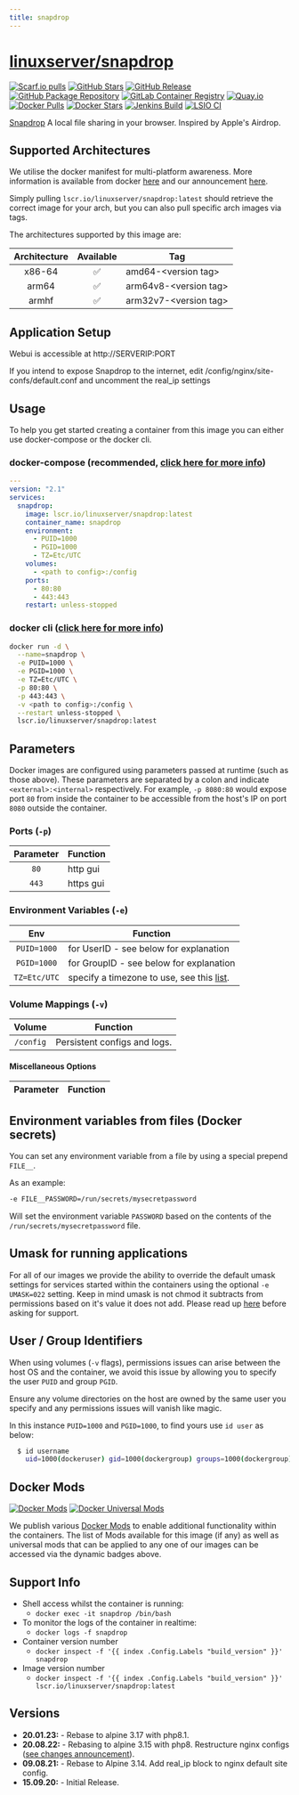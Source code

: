 ```yaml
---
title: snapdrop
---
```

<!-- DO NOT EDIT THIS FILE MANUALLY  -->
<!-- Please read the https://github.com/linuxserver/docker-snapdrop/blob/master/.github/CONTRIBUTING.md -->

# [linuxserver/snapdrop](https://github.com/linuxserver/docker-snapdrop)

[![Scarf.io pulls](https://scarf.sh/installs-badge/linuxserver-ci/linuxserver%2Fsnapdrop?color=94398d&label-color=555555&logo-color=ffffff&style=for-the-badge&package-type=docker)](https://scarf.sh/gateway/linuxserver-ci/docker/linuxserver%2Fsnapdrop)
[![GitHub Stars](https://img.shields.io/github/stars/linuxserver/docker-snapdrop.svg?color=94398d&labelColor=555555&logoColor=ffffff&style=for-the-badge&logo=github)](https://github.com/linuxserver/docker-snapdrop)
[![GitHub Release](https://img.shields.io/github/release/linuxserver/docker-snapdrop.svg?color=94398d&labelColor=555555&logoColor=ffffff&style=for-the-badge&logo=github)](https://github.com/linuxserver/docker-snapdrop/releases)
[![GitHub Package Repository](https://img.shields.io/static/v1.svg?color=94398d&labelColor=555555&logoColor=ffffff&style=for-the-badge&label=linuxserver.io&message=GitHub%20Package&logo=github)](https://github.com/linuxserver/docker-snapdrop/packages)
[![GitLab Container Registry](https://img.shields.io/static/v1.svg?color=94398d&labelColor=555555&logoColor=ffffff&style=for-the-badge&label=linuxserver.io&message=GitLab%20Registry&logo=gitlab)](https://gitlab.com/linuxserver.io/docker-snapdrop/container_registry)
[![Quay.io](https://img.shields.io/static/v1.svg?color=94398d&labelColor=555555&logoColor=ffffff&style=for-the-badge&label=linuxserver.io&message=Quay.io)](https://quay.io/repository/linuxserver.io/snapdrop)
[![Docker Pulls](https://img.shields.io/docker/pulls/linuxserver/snapdrop.svg?color=94398d&labelColor=555555&logoColor=ffffff&style=for-the-badge&label=pulls&logo=docker)](https://hub.docker.com/r/linuxserver/snapdrop)
[![Docker Stars](https://img.shields.io/docker/stars/linuxserver/snapdrop.svg?color=94398d&labelColor=555555&logoColor=ffffff&style=for-the-badge&label=stars&logo=docker)](https://hub.docker.com/r/linuxserver/snapdrop)
[![Jenkins Build](https://img.shields.io/jenkins/build?labelColor=555555&logoColor=ffffff&style=for-the-badge&jobUrl=https%3A%2F%2Fci.linuxserver.io%2Fjob%2FDocker-Pipeline-Builders%2Fjob%2Fdocker-snapdrop%2Fjob%2Fmaster%2F&logo=jenkins)](https://ci.linuxserver.io/job/Docker-Pipeline-Builders/job/docker-snapdrop/job/master/)
[![LSIO CI](https://img.shields.io/badge/dynamic/yaml?color=94398d&labelColor=555555&logoColor=ffffff&style=for-the-badge&label=CI&query=CI&url=https%3A%2F%2Fci-tests.linuxserver.io%2Flinuxserver%2Fsnapdrop%2Flatest%2Fci-status.yml)](https://ci-tests.linuxserver.io/linuxserver/snapdrop/latest/index.html)

[Snapdrop](https://github.com/RobinLinus/snapdrop) A local file sharing in your browser. Inspired by Apple's Airdrop.

## Supported Architectures

We utilise the docker manifest for multi-platform awareness. More information is available from docker [here](https://github.com/docker/distribution/blob/master/docs/spec/manifest-v2-2.md#manifest-list) and our announcement [here](https://blog.linuxserver.io/2019/02/21/the-lsio-pipeline-project/).

Simply pulling `lscr.io/linuxserver/snapdrop:latest` should retrieve the correct image for your arch, but you can also pull specific arch images via tags.

The architectures supported by this image are:

| Architecture | Available | Tag |
| :----: | :----: | ---- |
| x86-64 | ✅ | amd64-\<version tag\> |
| arm64 | ✅ | arm64v8-\<version tag\> |
| armhf | ✅ | arm32v7-\<version tag\> |

## Application Setup

Webui is accessible at http://SERVERIP:PORT

If you intend to expose Snapdrop to the internet, edit /config/nginx/site-confs/default.conf and uncomment the real_ip settings

## Usage

To help you get started creating a container from this image you can either use docker-compose or the docker cli.

### docker-compose (recommended, [click here for more info](https://docs.linuxserver.io/general/docker-compose))

```yaml
---
version: "2.1"
services:
  snapdrop:
    image: lscr.io/linuxserver/snapdrop:latest
    container_name: snapdrop
    environment:
      - PUID=1000
      - PGID=1000
      - TZ=Etc/UTC
    volumes:
      - <path to config>:/config
    ports:
      - 80:80
      - 443:443
    restart: unless-stopped
```

### docker cli ([click here for more info](https://docs.docker.com/engine/reference/commandline/cli/))

```bash
docker run -d \
  --name=snapdrop \
  -e PUID=1000 \
  -e PGID=1000 \
  -e TZ=Etc/UTC \
  -p 80:80 \
  -p 443:443 \
  -v <path to config>:/config \
  --restart unless-stopped \
  lscr.io/linuxserver/snapdrop:latest

```

## Parameters

Docker images are configured using parameters passed at runtime (such as those above). These parameters are separated by a colon and indicate `<external>:<internal>` respectively. For example, `-p 8080:80` would expose port `80` from inside the container to be accessible from the host's IP on port `8080` outside the container.

### Ports (`-p`)

| Parameter | Function |
| :----: | --- |
| `80` | http gui |
| `443` | https gui |

### Environment Variables (`-e`)

| Env | Function |
| :----: | --- |
| `PUID=1000` | for UserID - see below for explanation |
| `PGID=1000` | for GroupID - see below for explanation |
| `TZ=Etc/UTC` | specify a timezone to use, see this [list](https://en.wikipedia.org/wiki/List_of_tz_database_time_zones#List). |

### Volume Mappings (`-v`)

| Volume | Function |
| :----: | --- |
| `/config` | Persistent configs and logs. |

#### Miscellaneous Options

| Parameter | Function |
| :-----:   | --- |

## Environment variables from files (Docker secrets)

You can set any environment variable from a file by using a special prepend `FILE__`.

As an example:

```bash
-e FILE__PASSWORD=/run/secrets/mysecretpassword
```

Will set the environment variable `PASSWORD` based on the contents of the `/run/secrets/mysecretpassword` file.

## Umask for running applications

For all of our images we provide the ability to override the default umask settings for services started within the containers using the optional `-e UMASK=022` setting.
Keep in mind umask is not chmod it subtracts from permissions based on it's value it does not add. Please read up [here](https://en.wikipedia.org/wiki/Umask) before asking for support.

## User / Group Identifiers

When using volumes (`-v` flags), permissions issues can arise between the host OS and the container, we avoid this issue by allowing you to specify the user `PUID` and group `PGID`.

Ensure any volume directories on the host are owned by the same user you specify and any permissions issues will vanish like magic.

In this instance `PUID=1000` and `PGID=1000`, to find yours use `id user` as below:

```bash
  $ id username
    uid=1000(dockeruser) gid=1000(dockergroup) groups=1000(dockergroup)
```

## Docker Mods

[![Docker Mods](https://img.shields.io/badge/dynamic/yaml?color=94398d&labelColor=555555&logoColor=ffffff&style=for-the-badge&label=snapdrop&query=%24.mods%5B%27snapdrop%27%5D.mod_count&url=https%3A%2F%2Fraw.githubusercontent.com%2Flinuxserver%2Fdocker-mods%2Fmaster%2Fmod-list.yml)](https://mods.linuxserver.io/?mod=snapdrop "view available mods for this container.") [![Docker Universal Mods](https://img.shields.io/badge/dynamic/yaml?color=94398d&labelColor=555555&logoColor=ffffff&style=for-the-badge&label=universal&query=%24.mods%5B%27universal%27%5D.mod_count&url=https%3A%2F%2Fraw.githubusercontent.com%2Flinuxserver%2Fdocker-mods%2Fmaster%2Fmod-list.yml)](https://mods.linuxserver.io/?mod=universal "view available universal mods.")

We publish various [Docker Mods](https://github.com/linuxserver/docker-mods) to enable additional functionality within the containers. The list of Mods available for this image (if any) as well as universal mods that can be applied to any one of our images can be accessed via the dynamic badges above.

## Support Info

* Shell access whilst the container is running:
  * `docker exec -it snapdrop /bin/bash`
* To monitor the logs of the container in realtime:
  * `docker logs -f snapdrop`
* Container version number
  * `docker inspect -f '{{ index .Config.Labels "build_version" }}' snapdrop`
* Image version number
  * `docker inspect -f '{{ index .Config.Labels "build_version" }}' lscr.io/linuxserver/snapdrop:latest`

## Versions

* **20.01.23:** - Rebase to alpine 3.17 with php8.1.
* **20.08.22:** - Rebasing to alpine 3.15 with php8. Restructure nginx configs ([see changes announcement](https://info.linuxserver.io/issues/2022-08-20-nginx-base)).
* **09.08.21:** - Rebase to Alpine 3.14. Add real_ip block to nginx default site config.
* **15.09.20:** - Initial Release.
